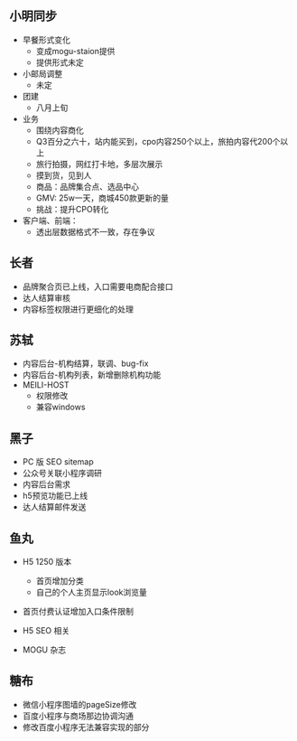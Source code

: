 ## 小明同步

* 早餐形式变化
    * 变成mogu-staion提供
    * 提供形式未定
* 小邮局调整
    * 未定
* 团建
    * 八月上旬
* 业务
    * 围绕内容商化
    * Q3百分之六十，站内能买到，cpo内容250个以上，旅拍内容代200个以上
    * 旅行拍摄，网红打卡地，多层次展示
    * 摸到货，见到人
    * 商品：品牌集合点、选品中心
    * GMV: 25w一天，商城450款更新的量
    * 挑战：提升CPO转化
* 客户端、前端：
    * 透出层数据格式不一致，存在争议



## 长者

* 品牌聚合页已上线，入口需要电商配合接口
* 达人结算审核
* 内容标签权限进行更细化的处理

## 苏轼

* 内容后台-机构结算，联调、bug-fix
* 内容后台-机构列表，新增删除机构功能
* MEILI-HOST
    * 权限修改
    * 兼容windows

## 黑子

* PC 版 SEO sitemap
* 公众号关联小程序调研
* 内容后台需求
* h5预览功能已上线
* 达人结算邮件发送

## 鱼丸

* H5 1250 版本
    * 首页增加分类
    * 自己的个人主页显示look浏览量

* 首页付费认证增加入口条件限制
* H5 SEO 相关
* MOGU 杂志

## 糖布

* 微信小程序图墙的pageSize修改
* 百度小程序与商场那边协调沟通
* 修改百度小程序无法兼容实现的部分



